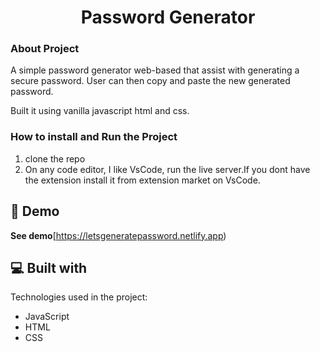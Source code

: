 <h1 align="center" id="title">Password Generator</h1>

### About Project
<p id="description">A simple password generator web-based that assist with generating a secure password. User can then copy and paste the new generated password.</p>Built it using vanilla javascript html and css.

### How to install and Run the Project
1. clone the repo
2. On any code editor, I like VsCode, run the live server.If you dont have the extension install it from extension market on VsCode.

<h2>🚀 Demo</h2>

**See demo**[https://letsgeneratepassword.netlify.app)
  
<h2>💻 Built with</h2>

Technologies used in the project:

*   JavaScript
*   HTML
*   CSS
